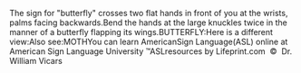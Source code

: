 The sign for "butterfly" crosses two flat hands in 
			front of you at the wrists, palms facing backwards.Bend the hands at the large knuckles twice in the manner of a 
			butterfly flapping its wings.BUTTERFLY:Here is a different view:Also see:MOTHYou can learn AmericanSign 
		Language(ASL) online at American Sign Language University ™ASLresources 
		by Lifeprint.com  ©  Dr. William Vicars